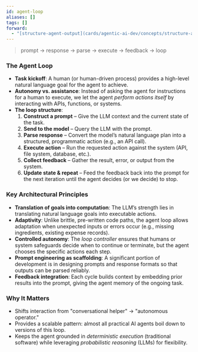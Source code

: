 ```yaml
---
id: agent-loop
aliases: []
tags: []
forward:
  - "[structure-agent-output](cards/agentic-ai-dev/concepts/structure-agent-output.md)"
---
```


> prompt → response → parse → execute → feedback → loop

### The Agent Loop

- **Task kickoff**: A human (or human-driven process) provides a high-level natural language goal for the agent to achieve.
- **Autonomy vs. assistance**: Instead of asking the agent for instructions for a human to execute, we let the agent _perform actions itself_ by interacting with APIs, functions, or systems.
- **The loop structure**:
  1. **Construct a prompt** – Give the LLM context and the current state of the task.
  2. **Send to the model** – Query the LLM with the prompt.
  3. **Parse response** – Convert the model’s natural language plan into a structured, programmatic action (e.g., an API call).
  4. **Execute action** – Run the requested action against the system (API, file system, database, etc.).
  5. **Collect feedback** – Gather the result, error, or output from the system.
  6. **Update state & repeat** – Feed the feedback back into the prompt for the next iteration until the agent decides (or we decide) to stop.

### Key Architectural Principles

- **Translation of goals into computation**: The LLM’s strength lies in translating natural language goals into executable actions.
- **Adaptivity**: Unlike brittle, pre-written code paths, the agent loop allows adaptation when unexpected inputs or errors occur (e.g., missing ingredients, existing expense records).
- **Controlled autonomy**: The _loop controller_ ensures that humans or system safeguards decide when to continue or terminate, but the agent chooses the specific actions each step.
- **Prompt engineering as scaffolding**: A significant portion of development is in designing prompts and response formats so that outputs can be parsed reliably.
- **Feedback integration**: Each cycle builds context by embedding prior results into the prompt, giving the agent memory of the ongoing task.

### Why It Matters

- Shifts interaction from "conversational helper" → "autonomous operator."
- Provides a scalable pattern: almost all practical AI agents boil down to versions of this loop.
- Keeps the agent grounded in _deterministic execution_ (traditional software) while leveraging _probabilistic reasoning_ (LLMs) for flexibility.
